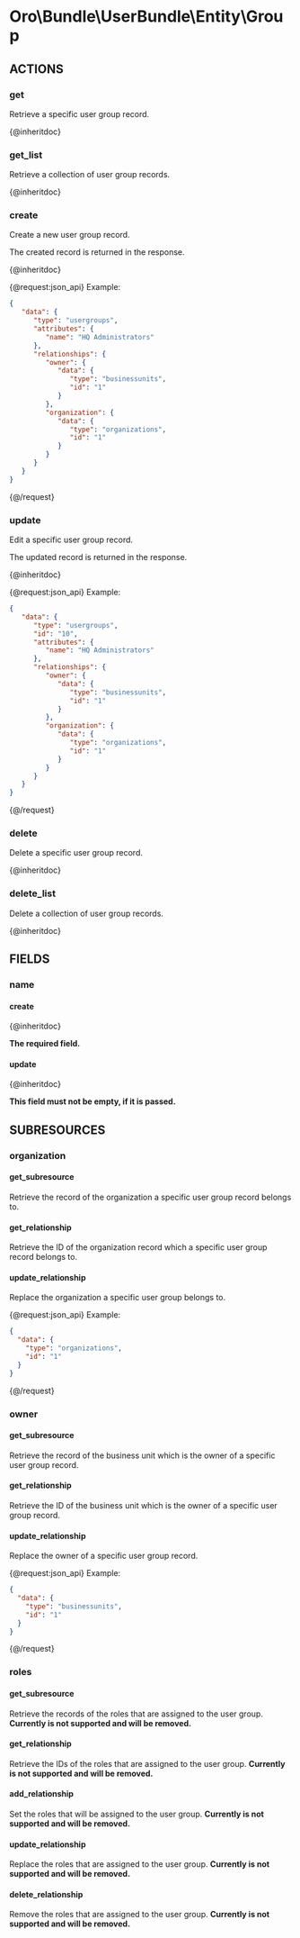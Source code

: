 # Oro\Bundle\UserBundle\Entity\Group

## ACTIONS  

### get

Retrieve a specific user group record.

{@inheritdoc}

### get_list

Retrieve a collection of user group records.

{@inheritdoc}

### create

Create a new user group record.

The created record is returned in the response.

{@inheritdoc}

{@request:json_api}
Example:

```JSON
{
   "data": {
      "type": "usergroups",
      "attributes": {
         "name": "HQ Administrators"
      },
      "relationships": {
         "owner": {
            "data": {
               "type": "businessunits",
               "id": "1"
            }
         },
         "organization": {
            "data": {
               "type": "organizations",
               "id": "1"
            }
         }
      }
   }
}
```
{@/request}

### update

Edit a specific user group record.

The updated record is returned in the response.

{@inheritdoc}

{@request:json_api}
Example:

```JSON
{
   "data": {
      "type": "usergroups",
      "id": "10",
      "attributes": {
         "name": "HQ Administrators"
      },
      "relationships": {
         "owner": {
            "data": {
               "type": "businessunits",
               "id": "1"
            }
         },
         "organization": {
            "data": {
               "type": "organizations",
               "id": "1"
            }
         }
      }
   }
}
```
{@/request}

### delete

Delete a specific user group record.

{@inheritdoc}

### delete_list

Delete a collection of user group records.

{@inheritdoc}

## FIELDS

### name

#### create

{@inheritdoc}

**The required field.**

#### update

{@inheritdoc}

**This field must not be empty, if it is passed.**

## SUBRESOURCES

### organization

#### get_subresource

Retrieve the record of the organization a specific user group record belongs to.

#### get_relationship

Retrieve the ID of the organization record which a specific user group record belongs to.

#### update_relationship

Replace the organization a specific user group belongs to.

{@request:json_api}
Example:

```JSON
{
  "data": {
    "type": "organizations",
    "id": "1"
  }
}
```
{@/request}

### owner

#### get_subresource

Retrieve the record of the business unit which is the owner of a specific user group record.

#### get_relationship

Retrieve the ID of the business unit which is the owner of a specific user group record.

#### update_relationship

Replace the owner of a specific user group record.

{@request:json_api}
Example:

```JSON
{
  "data": {
    "type": "businessunits",
    "id": "1"
  }
}
```
{@/request}

### roles

#### get_subresource

Retrieve the records of the roles that are assigned to the user group. **Currently is not supported and will be removed.** 

#### get_relationship

Retrieve the IDs of the roles that are assigned to the user group. **Currently is not supported and will be removed.** 

#### add_relationship

Set the roles that will be assigned to the user group. **Currently is not supported and will be removed.** 

#### update_relationship

Replace the roles that are assigned to the user group. **Currently is not supported and will be removed.** 

#### delete_relationship

Remove the roles that are assigned to the user group. **Currently is not supported and will be removed.** 
